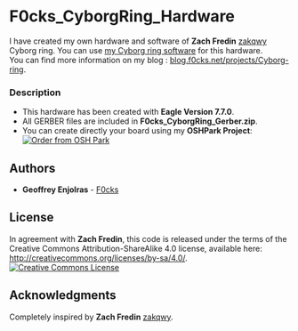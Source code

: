 # F0cks_CyborgRing_Hardware

I have created my own hardware and software of **Zach Fredin** [zakqwy](https://github.com/zakqwy) Cyborg ring. You can use [my Cyborg ring software](https://github.com/F0cks/F0cks_CyborgRing_Hardware) for this hardware. <br />
You can find more information on my blog : [blog.f0cks.net/projects/Cyborg-ring](https://blog.f0cks.net/projects/Cyborg-ring/).


### Description

* This hardware has been created with **Eagle Version 7.7.0**.
* All GERBER files are included in **F0cks_CyborgRing_Gerber.zip**.
* You can create directly your board using my **OSHPark Project**: <br /> <a href="https://oshpark.com/shared_projects/YXsu5wAr"><img src="https://oshpark.com/assets/badge-5b7ec47045b78aef6eb9d83b3bac6b1920de805e9a0c227658eac6e19a045b9c.png" alt="Order from OSH Park"></img></a>

## Authors

* **Geoffrey Enjolras** - [F0cks](https://github.com/F0cks)

## License

In agreement with **Zach Fredin**, this code is released under the terms of the Creative Commons Attribution-ShareAlike 4.0 license, available here: http://creativecommons.org/licenses/by-sa/4.0/.
<a rel="license" href="http://creativecommons.org/licenses/by-sa/4.0/"><img alt="Creative Commons License" style="border-width:0" src="https://i.creativecommons.org/l/by-sa/4.0/88x31.png" /></a>

## Acknowledgments

Completely inspired by **Zach Fredin** [zakqwy](https://github.com/zakqwy).
